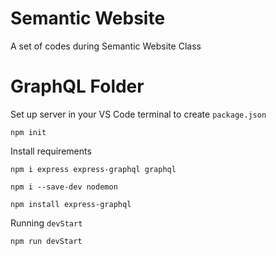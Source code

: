 # Semantic Website
A set of codes during Semantic Website Class

# GraphQL Folder
Set up server in your VS Code terminal to create `package.json`
```
npm init
```
Install requirements
```
npm i express express-graphql graphql
```
```
npm i --save-dev nodemon
```
```
npm install express-graphql
```
Running `devStart`
```
npm run devStart
```
